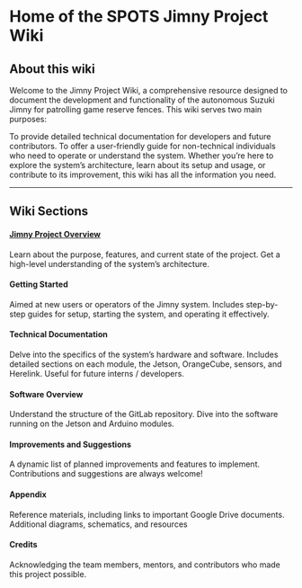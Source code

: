 # Home of the SPOTS Jimny Project Wiki

## About this wiki
Welcome to the Jimny Project Wiki, a comprehensive resource designed to document the development and functionality of the autonomous Suzuki Jimny for patrolling game reserve fences. This wiki serves two main purposes:

To provide detailed technical documentation for developers and future contributors.
To offer a user-friendly guide for non-technical individuals who need to operate or understand the system.
Whether you’re here to explore the system’s architecture, learn about its setup and usage, or contribute to its improvement, this wiki has all the information you need.

---

## Wiki Sections


#### [Jimny Project Overview](Jimny-Project-Overview)
Learn about the purpose, features, and current state of the project.
Get a high-level understanding of the system’s architecture.
#### Getting Started
Aimed at new users or operators of the Jimny system.
Includes step-by-step guides for setup, starting the system, and operating it effectively.
#### Technical Documentation
Delve into the specifics of the system’s hardware and software.
Includes detailed sections on each module, the Jetson, OrangeCube, sensors, and Herelink.
Useful for future interns / developers.
#### Software Overview
Understand the structure of the GitLab repository.
Dive into the software running on the Jetson and Arduino modules.
#### Improvements and Suggestions
A dynamic list of planned improvements and features to implement.
Contributions and suggestions are always welcome!
#### Appendix
Reference materials, including links to important Google Drive documents.
Additional diagrams, schematics, and resources
#### Credits
Acknowledging the team members, mentors, and contributors who made this project possible.


